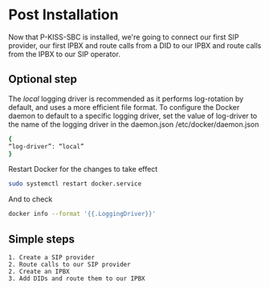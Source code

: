 <!---
# P-KISS-SBC documentation © 2007-2024 by Mathias WOLFF 
# is licensed under Attribution-NonCommercial-ShareAlike 4.0 International (see https://creativecommons.org/licenses/by-nc-sa/4.0/)
# SPDX-License-Identifier: CC-BY-NC-SA-4.0
--->

# Post Installation

Now that P-KISS-SBC is installed, we're going to connect our first SIP provider, our first IPBX and route calls from a DID to our IPBX and route calls from the IPBX to our SIP operator.

## Optional step

The *local* logging driver is recommended as it performs log-rotation by default, and uses a more efficient file format.
To configure the Docker daemon to default to a specific logging driver, set the value of log-driver to the name of the logging driver in the daemon.json /etc/docker/daemon.json

```bash
{
“log-driver”: “local”
}
```

Restart Docker for the changes to take effect

```bash
sudo systemctl restart docker.service
```

And to check

```bash
docker info --format '{{.LoggingDriver}}'
```

## Simple steps

    1. Create a SIP provider
    2. Route calls to our SIP provider
    2. Create an IPBX
    3. Add DIDs and route them to our IPBX